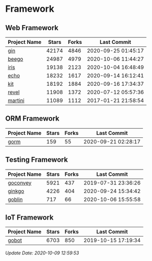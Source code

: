 # Framework

## Web Framework

| Project Name | Stars | Forks | Last Commit |
| ------------ | ----- | ----- | ----------- |
| [gin](https://github.com/gin-gonic/gin) | 42174 | 4846 | 2020-09-25 01:45:17 |
| [beego](https://github.com/astaxie/beego) | 24987 | 4979 | 2020-10-06 11:44:27 |
| [iris](https://github.com/kataras/iris) | 19138 | 2123 | 2020-10-04 16:48:49 |
| [echo](https://github.com/labstack/echo) | 18232 | 1617 | 2020-09-14 16:12:41 |
| [kit](https://github.com/go-kit/kit) | 18192 | 1884 | 2020-09-16 17:34:37 |
| [revel](https://github.com/revel/revel) | 11908 | 1372 | 2020-07-12 05:57:36 |
| [martini](https://github.com/go-martini/martini) | 11089 | 1112 | 2017-01-21 21:58:54 |

## ORM Framework

| Project Name | Stars | Forks | Last Commit |
| ------------ | ----- | ----- | ----------- |
| [gorm](https://github.com/jinzhu/gorm) | 159 | 55 | 2020-09-21 02:28:17 |

## Testing Framework

| Project Name | Stars | Forks | Last Commit |
| ------------ | ----- | ----- | ----------- |
| [goconvey](https://github.com/smartystreets/goconvey) | 5921 | 437 | 2019-07-31 23:36:26 |
| [ginkgo](https://github.com/onsi/ginkgo) | 4226 | 404 | 2020-09-24 15:34:42 |
| [goblin](https://github.com/franela/goblin) | 717 | 66 | 2020-10-06 15:55:58 |

## IoT Framework

| Project Name | Stars | Forks | Last Commit |
| ------------ | ----- | ----- | ----------- |
| [gobot](https://github.com/hybridgroup/gobot) | 6703 | 850 | 2019-10-15 17:19:34 |

*Update Date: 2020-10-09 12:59:53*